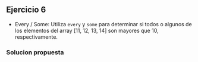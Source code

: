 ## Ejercicio 6

* Every / Some: Utiliza `every` y `some` para determinar si todos o algunos de los elementos del array [11, 12, 13, 14] son mayores que 10, respectivamente.

### Solucion propuesta
